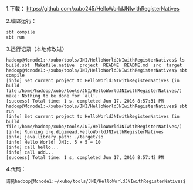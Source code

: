 
1.下载：
https://github.com/xubo245/HelloWorldJNIwithRegisterNatives

2.编译运行：

    sbt compile
    sbt run

3.运行记录（本地修改过）

	hadoop@Mcnode1:~/xubo/tools/JNI/HelloWorldJNIwithRegisterNatives$ ls
	build.sbt  Makefile.native  project  README  README.md  src  target
	hadoop@Mcnode1:~/xubo/tools/JNI/HelloWorldJNIwithRegisterNatives$ sbt compile
	[info] Set current project to HelloWorldJNIwithRegisterNatives (in build file:/home/hadoop/xubo/tools/JNI/HelloWorldJNIwithRegisterNatives/)
	make: Nothing to be done for `all'.
	[success] Total time: 1 s, completed Jun 17, 2016 8:57:31 PM
	hadoop@Mcnode1:~/xubo/tools/JNI/HelloWorldJNIwithRegisterNatives$ sbt run
	[info] Set current project to HelloWorldJNIwithRegisterNatives (in build file:/home/hadoop/xubo/tools/JNI/HelloWorldJNIwithRegisterNatives/)
	[info] Running org.digimead.HelloWorldJNIwithRegisterNatives 
	[info] java.library.path: ./target/so
	[info] Hello World! JNI:, 5 + 5 = 10
	[info] call hello...
	[info] call add...
	[success] Total time: 1 s, completed Jun 17, 2016 8:57:42 PM

4.代码：

	请见hadoop@Mcnode1:~/xubo/tools/JNI/HelloWorldJNIwithRegisterNatives$

